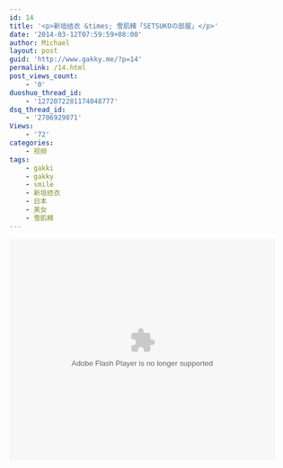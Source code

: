 ```yaml
---
id: 14
title: '<p>新垣结衣 &times; 雪肌精「SETSUKOの部屋」</p>'
date: '2014-03-12T07:59:59+08:00'
author: Michael
layout: post
guid: 'http://www.gakky.me/?p=14'
permalink: /14.html
post_views_count:
    - '0'
duoshuo_thread_id:
    - '1272072281174048777'
dsq_thread_id:
    - '2706929071'
Views:
    - '72'
categories:
    - 视频
tags:
    - gakki
    - gakky
    - smile
    - 新垣结衣
    - 日本
    - 美女
    - 雪肌精
---
```


<object height="394" width="473"><param name="allowscriptaccess" value="sameDomain"></param><param name="wmode" value="transparent"></param><param name="movie" value="http://www.tudou.com/v/188688899/v.swf"></param><param name="allowfullscreen" value="true"></param><embed allowfullscreen="true" allowscriptaccess="sameDomain" height="394" src="http://www.tudou.com/v/188688899/v.swf" type="application/x-shockwave-flash" width="473" wmode="transparent"></embed></object>